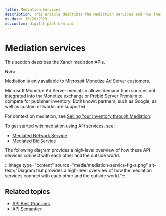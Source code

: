 ```yaml
---
title: Mediation Services
description: This article describes the Mediation services and how these API services connect with each other and the outside world.
ms.date: 10/28/2023
ms.custom: digital-platform-api
---
```


# Mediation services

This section describes the Xandr mediation APIs.

> [!NOTE]
> Mediation is only available to Microsoft Monetize Ad Server customers.

Microsoft Monetize Ad Server mediation allows demand from sources not integrated into the Monetize exchange or [Prebid Server Premium](../monetize/prebid-server-premium) to compete for publisher inventory. Both known partners, such as Google, as well as custom networks are supported.

For context on mediation, see [Selling Your Inventory through Mediation](../monetize/mediation-selling-your-inventory-through-mediation).

To get started with mediation using API services, see:

- [Mediated Network Service](./mediated-network-service)
- [Mediated Bid Service](./mediated-bid-service)
 
The following diagram provides a high-level overview of how these API services connect with each other and the outside world.

:::image type="content" source="media/mediation-service-fig-a.png" alt-text="Diagram that provides a high-level overview of how the mediation services connect with each other and the outside world.":::

## Related topics

- [API Best Practices](./api-best-practices.md)
- [API Semantics](./api-semantics.md)
